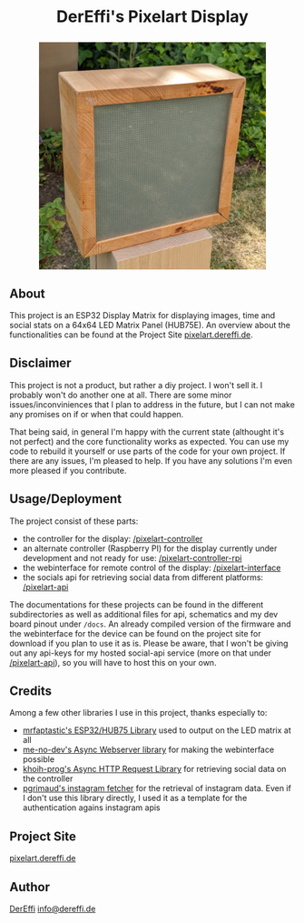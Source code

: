 # <p align="center">DerEffi's Pixelart Display</p>

<img src="./images/overview.jpg" width="400" height="400" style="display: block;margin: auto;" />

## About

This project is an ESP32 Display Matrix for displaying images, time and social stats on a 64x64 LED Matrix Panel (HUB75E). An overview about the functionalities can be found at the Project Site [pixelart.dereffi.de](http://pixelart.dereffi.de).

## Disclaimer

This project is not a product, but rather a diy project. I won't sell it. I probably won't do another one at all. There are some minor issues/inconviniences that I plan to address in the future, but I can not make any promises on if or when that could happen.

That being said, in general I'm happy with the current state (althought it's not perfect) and the core functionality works as expected. You can use my code to rebuild it yourself or use parts of the code for your own project. If there are any issues, I'm pleased to help. If you have any solutions I'm even more pleased if you contribute.

## Usage/Deployment

The project consist of these parts:
- the controller for the display: [/pixelart-controller](./pixelart-controller/)
- an alternate controller (Raspberry PI) for the display currently under development and not ready for use: [/pixelart-controller-rpi](./pixelart-controller-rpi)
- the webinterface for remote control of the display: [/pixelart-interface](./pixelart-interface/)
- the socials api for retrieving social data from different platforms: [/pixelart-api](./pixelart-api/)

The documentations for these projects can be found in the different subdirectories as well as additional files for api, schematics and my dev board pinout under `/docs`.
An already compiled version of the firmware and the webinterface for the device can be found on the project site for download if you plan to use it as is.
Please be aware, that I won't be giving out any api-keys for my hosted social-api service (more on that under [/pixelart-api](./pixelart-api/README.md)), so you will have to host this on your own.

## Credits

Among a few other libraries I use in this project, thanks especially to: 
- [mrfaptastic's ESP32/HUB75 Library](https://github.com/mrfaptastic/ESP32-HUB75-MatrixPanel-DMA) used to output on the LED matrix at all
- [me-no-dev's Async Webserver library](https://github.com/me-no-dev/ESPAsyncWebServer) for making the webinterface possible
- [khoih-prog's Async HTTP Request Library](https://github.com/khoih-prog/AsyncHTTPSRequest_Generic) for retrieving social data on the controller
- [pgrimaud's instagram fetcher](https://github.com/pgrimaud/instagram-user-feed) for the retrieval of instagram data. Even if I don't use this library directly, I used it as a template for the authentication agains instagram apis

## Project Site

[pixelart.dereffi.de](http://pixelart.dereffi.de)

## Author

[DerEffi](https://dereffi.de)
[info@dereffi.de](mailto:info@dereffi.de)
